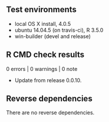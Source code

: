 ## Test environments
* local OS X install, 4.0.5
* ubuntu 14.04.5 (on travis-ci), R 3.5.0
* win-builder (devel and release)

## R CMD check results

0 errors | 0 warnings | 0 note

* Update from release 0.0.10.

## Reverse dependencies

There are no reverse dependencies.
